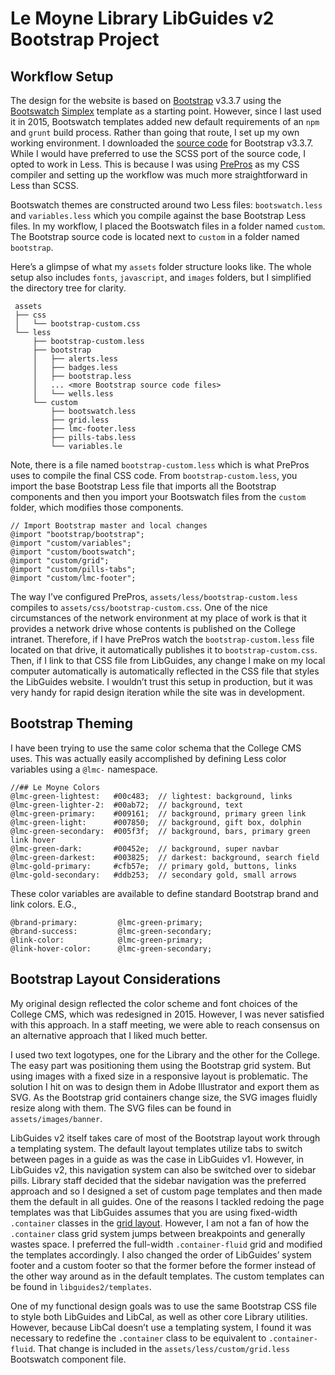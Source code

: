 # Le Moyne Library LibGuides v2 Bootstrap Project

## Workflow Setup

The design for the website is based on [Bootstrap](http://getbootstrap.com/) v3.3.7 using the [Bootswatch](https://bootswatch.com/) [Simplex](https://bootswatch.com/simplex/) template as a starting point. However, since I last used it in 2015, Bootswatch templates added new default requirements of an `npm` and `grunt` build process. Rather than going that route, I set up my own working environment. I downloaded the [source code](https://github.com/twbs/bootstrap/releases/tag/v3.3.7) for Bootstrap v3.3.7. While I would have preferred to use the SCSS port of the source code, I opted to work in Less. This is because I was using [PrePros](https://prepros.io/) as my CSS compiler and setting up the workflow was much more straightforward in Less than SCSS. 

Bootswatch themes are constructed around two Less files: `bootswatch.less` and `variables.less` which you compile against the base Bootstrap Less files. In my workflow, I placed the Bootswatch files in a folder named `custom`. The Bootstrap source code is located next to `custom` in a folder named `bootstrap`. 

Here’s a glimpse of what my `assets` folder structure looks like. The whole setup also includes `fonts`, `javascript`, and `images` folders, but I simplified the directory tree for clarity.

```
 assets
 ├── css
 │   └── bootstrap-custom.css
 └── less
     ├── bootstrap-custom.less
     ├── bootstrap
     │   ├── alerts.less
     │   ├── badges.less
     │   ├── bootstrap.less
     │   ... <more Bootstrap source code files>
     │   └── wells.less
     └── custom
         ├── bootswatch.less
         ├── grid.less
         ├── lmc-footer.less
         ├── pills-tabs.less
         └── variables.le 
```

Note, there is a file named `bootstrap-custom.less` which is what PrePros uses to compile the final CSS code. From `bootstrap-custom.less`, you import the base Bootstrap Less file that imports all the Bootstrap components and then you import your Bootswatch files from the `custom` folder, which modifies those components. 

```
// Import Bootstrap master and local changes
@import "bootstrap/bootstrap";
@import "custom/variables";
@import "custom/bootswatch";
@import "custom/grid";
@import "custom/pills-tabs";
@import "custom/lmc-footer";
```

The way I’ve configured PrePros, `assets/less/bootstrap-custom.less` compiles to `assets/css/bootstrap-custom.css`. One of the nice circumstances of the network environment at my place of work is that it provides a network drive whose contents is published on the College intranet. Therefore, if I have PrePros watch the `bootstrap-custom.less` file located on that drive, it automatically publishes it to `bootstrap-custom.css`. Then, if I link to that CSS file from LibGuides, any change I make on my local computer automatically is automatically reflected in the CSS file that styles the LibGuides website. I wouldn’t trust this setup in production, but it was very handy for rapid design iteration while the site was in development. 

## Bootstrap Theming

I have been trying to use the same color schema that the College CMS uses. This was actually easily accomplished by defining Less color variables using a `@lmc-` namespace. 

```
//## Le Moyne Colors  
@lmc-green-lightest:   #00c483;  // lightest: background, links
@lmc-green-lighter-2:  #00ab72;  // background, text
@lmc-green-primary:    #009161;  // background, primary green link 
@lmc-green-light:      #007850;  // background, gift box, dolphin
@lmc-green-secondary:  #005f3f;  // background, bars, primary green link hover
@lmc-green-dark:       #00452e;  // background, super navbar
@lmc-green-darkest:    #003825;  // darkest: background, search field
@lmc-gold-primary:     #cfb57e;  // primary gold, buttons, links 
@lmc-gold-secondary:   #ddb253;  // secondary gold, small arrows
```

These color variables are available to define standard Bootstrap  brand and link colors. E.G., 

```
@brand-primary:         @lmc-green-primary;
@brand-success:         @lmc-green-secondary; 
@link-color:            @lmc-green-primary;
@link-hover-color:      @lmc-green-secondary;
```

## Bootstrap Layout Considerations

My original design reflected the color scheme and font choices of the College CMS, which was redesigned in 2015. However, I was never satisfied with this approach. In a staff meeting, we were able to reach consensus on an alternative approach that I liked much better. 

I used two text logotypes, one for the Library and the other for the College. The easy part was positioning them using the Bootstrap grid system. But using images with a fixed size in a responsive layout is problematic. The solution I hit on was to design them in Adobe Illustrator and export them as SVG. As the Bootstrap grid containers change size, the SVG images fluidly resize along with them. The SVG files can be found in `assets/images/banner`.

LibGuides v2 itself takes care of most of the Bootstrap layout work through a templating system. The default layout templates utilize tabs to switch between pages in a guide as was the case in LibGuides v1. However, in LibGuides v2, this navigation system can also be switched over to sidebar pills. Library staff decided that the sidebar navigation was the preferred approach and so I designed a set of custom page templates and then made them the default in all guides. One of the reasons I tackled redoing the page templates was that LibGuides assumes that you are using fixed-width `.container` classes in the [grid layout](http://getbootstrap.com/css/#grid). However, I am not a fan of how the `.container` class grid system jumps between breakpoints and generally wastes space. I preferred the full-width `.container-fluid` grid and modified the templates accordingly. I also changed the order of LibGuides’ system footer and a custom footer so that the former before the former instead of the other way around as in the default templates. The custom templates can be found in `libguides2/templates`. 

One of my functional design goals was to use the same Bootstrap CSS file to style both LibGuides and LibCal, as well as other core Library utilities. However, because LibCal doesn’t use a templating system, I found it was necessary to redefine the `.container` class to be equivalent to `.container-fluid`. That change is included in the `assets/less/custom/grid.less` Bootswatch component file. 


